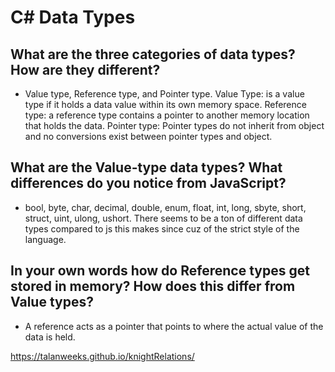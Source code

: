 # C# Data Types

## What are the three categories of data types? How are they different?

* Value type, Reference type, and Pointer type. Value Type: is a value type if it holds a data value within its own memory space. Reference type: a reference type contains a pointer to another memory location that holds the data. Pointer type: Pointer types do not inherit from object and no conversions exist between pointer types and object.


## What are the Value-type data types? What differences do you notice from JavaScript?

* bool, byte, char, decimal, double, enum, float, int, long, sbyte, short, struct, uint, ulong, ushort.
There seems to be a ton of different data types compared to js this makes since cuz of the strict style of the language.

## In your own words how do Reference types get stored in memory? How does this differ from Value types?

* A reference acts as a pointer that points to where the actual value of the data is held.

https://talanweeks.github.io/knightRelations/